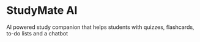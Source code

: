 # StudyMate AI
 AI powered study companion that helps students with quizzes, flashcards, to-do lists and a chatbot
